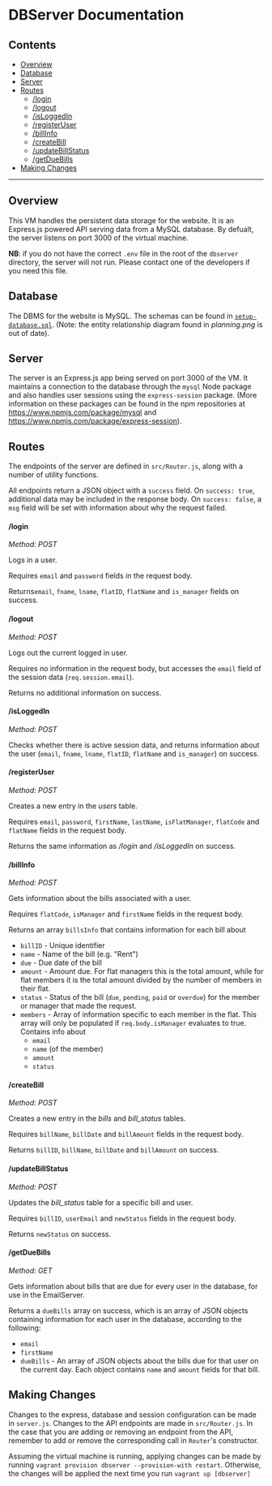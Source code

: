 # DBServer Documentation

## Contents
- [Overview](#overview)
- [Database](#database)
- [Server](#server)
- [Routes](#routes)
    - [/login](#login)
    - [/logout](#logout)
    - [/isLoggedIn](#isloggedin)
    - [/registerUser](#registeruser)
    - [/billInfo](#billinfo)
    - [/createBill](#createbill)
    - [/updateBillStatus](#updatebillstatus)
    - [/getDueBills](#getduebills)
- [Making Changes](#making-changes)

---

## Overview
This VM handles the persistent data storage for the website. It is an Express.js powered API serving data from a MySQL database. By defualt, the server listens on port 3000 of the virtual machine.

**NB**: if you do not have the correct `.env` file in the root of the `dbserver` directory, the server will not run. Please contact one of the developers if you need this file.

## Database
The DBMS for the website is MySQL. The schemas can be found in [`setup-database.sql`](../../dbserver/setup-database.sql). (Note: the entity relationship diagram found in *planning.png* is out of date).

## Server
The server is an Express.js app being served on port 3000 of the VM. It maintains a connection to the database through the `mysql` Node package and also handles user sessions using the `express-session` package. (More information on these packages can be found in the npm repositories at https://www.npmjs.com/package/mysql and https://www.npmjs.com/package/express-session).

## Routes
The endpoints of the server are defined in `src/Router.js`, along with a number of utility functions.

All endpoints return a JSON object with a `success` field. On `success: true`, additional data may be included in the response body. On `success: false`, a `msg` field will be set with information about why the request failed.

#### /login
*Method: POST*

Logs in a user.

Requires `email` and `password` fields in the request body.

Returns`email`, `fname`, `lname`, `flatID`, `flatName` and `is_manager` fields on success.
#### /logout
*Method: POST*

Logs out the current logged in user.

Requires no information in the request body, but accesses the `email` field of the session data (`req.session.email`).

Returns no additional information on success.
#### /isLoggedIn
*Method: POST*

Checks whether there is active session data, and returns information about the user (`email`, `fname`, `lname`, `flatID`, `flatName` and `is_manager`) on success.
#### /registerUser
*Method: POST*

Creates a new entry in the *users* table.

Requires `email`, `password`, `firstName`, `lastName`, `isFlatManager`, `flatCode` and `flatName` fields in the request body.

Returns the same information as */login* and */isLoggedIn* on success.
#### /billInfo
*Method: POST*

Gets information about the bills associated with a user.

Requires `flatCode`, `isManager` and `firstName` fields in the request body.

Returns an array `billsInfo` that contains information for each bill about
- `billID` - Unique identifier
- `name` - Name of the bill (e.g. "Rent")
- `due` - Due date of the bill
- `amount` - Amount due. For flat managers this is the total amount, while for flat members it is the total amount divided by the number of members in their flat.
- `status` - Status of the bill (`due`, `pending`, `paid` or `overdue`) for the member or manager that made the request.
- `members` - Array of information specific to each member in the flat. This array will only be populated if `req.body.isManager` evaluates to true. Contains info about
    - `email`
    - `name` (of the member)
    - `amount`
    - `status`

#### /createBill
*Method: POST*

Creates a new entry in the *bills* and *bill_status* tables.

Requires `billName`, `billDate` and `billAmount` fields in the request body.

Returns `billID`, `billName`, `billDate` and `billAmount` on success.

#### /updateBillStatus
*Method: POST*

Updates the *bill_status* table for a specific bill and user.

Requires `billID`, `userEmail` and `newStatus` fields in the request body.

Returns `newStatus` on success.

#### /getDueBills
*Method: GET*

Gets information about bills that are due for every user in the database, for use in the EmailServer.

Returns a `dueBills` array on success, which is an array of JSON objects containing information for each user in the database, according to the following:
- `email`
- `firstName`
- `dueBills` - An array of JSON objects about the bills due for that user on the current day. Each object contains `name` and `amount` fields for that bill.

## Making Changes
Changes to the express, database and session configuration can be made in `server.js`. Changes to the API endpoints are made in `src/Router.js`. In the case that you are adding or removing an endpoint from the API, remember to add or remove the corresponding call in `Router`'s constructor.

Assuming the virtual machine is running, applying changes can be made by running `vagrant provision dbserver --provision-with restart`. Otherwise, the changes will be applied the next time you run `vagrant up [dbserver]`